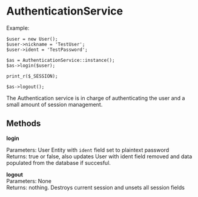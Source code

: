 AuthenticationService
========================================================================

Example:

	$user = new User();
	$user->nickname = 'TestUser';
	$user->ident = 'TestPassword';

	$as = AuthenticationService::instance();
	$as->login($user);

	print_r($_SESSION);

	$as->logout();

The Authentication service is in charge of authenticating the user and a 
small amount of session management. 

Methods
------------------------------------------------------------------------

**login**  

Parameters: User Entity with `ident` field set to plaintext password  
Returns: true or false, also updates User with ident field removed and 
data populated from the database if succesful.


**logout**  
Parameters: None  
Returns: nothing. Destroys current session and unsets all session fields

